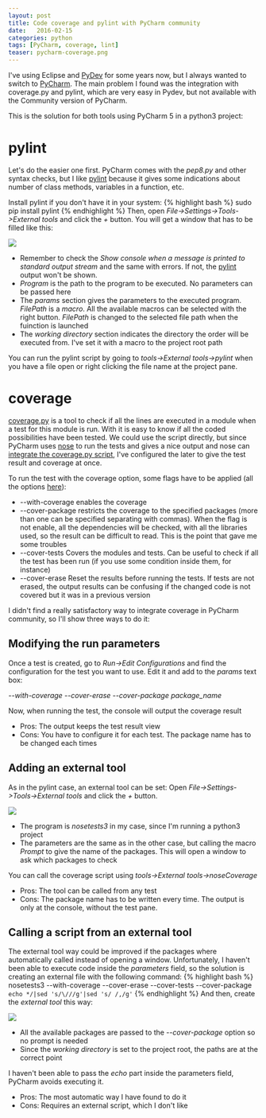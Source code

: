 ```yaml
---
layout: post
title: Code coverage and pylint with PyCharm community
date:   2016-02-15
categories: python
tags: [PyCharm, coverage, lint]
teaser: pycharm-coverage.png
---
```

I've using Eclipse and [PyDev][PyDev] for some years now, but I always wanted to switch to [PyCharm][PyCharm]. The main problem I found was the integration with coverage.py and pylint, which are very easy in Pydev, but not available with the Community version of PyCharm.

This is the solution for both tools using PyCharm 5 in a python3 project:

pylint
======
 Let's do the easier one first. PyCharm comes with the *pep8.py* and other syntax checks, but I like [pylint][pylint] because it gives some indications about number of class methods, variables in a function, etc.

 Install pylint if you don't have it in your system:
 {% highlight bash %}
 sudo pip install pylint
 {% endhighlight %}
Then, open *File->Settings->Tools->External tools* and click the *+* button. You will get a window that has to be filled like this:

<img src="{{ site.baseurl }}/images/python/pycharm-coverage/pylint.png"/>

* Remember to check the *Show console when a message is printed to standard output stream* and the same with errors. If not, the [pylint][pylint] output won't be shown.
* *Program* is the path to the program to be executed. No parameters can be passed here
* The *params* section gives the parameters to the executed program. *$FilePath$* is a *macro*. All the available macros can be selected with the right button. *$FilePath$* is changed to the selected file path when the fuinction is launched
* The *working directory* section indicates the directory the order will be executed from. I've set it with a macro to the project root path

You can run the pylint script by going to *tools->External tools->pylint* when you have a file open or right clicking the file name at the project pane.

coverage
========
[coverage.py][coverage.py] is a tool to check if all the lines are executed in a module when a test for this module is run. With it is easy to know if all the coded possibilities have been tested. We could use the script directly, but since PyCharm uses [nose][nose] to run the tests and gives a nice output and nose can [integrate the coverage.py script][nose coverage], I've configured the later to give the test result and coverage at once.

To run the test with the coverage option, some flags have to be applied (all the options [here][nose coverage]):

* --with-coverage enables the coverage
* --cover-package restricts the coverage to the specified packages (more than one can be specified separating with commas). When the flag is not enable, all the dependencies will be checked, with all the libraries used, so the result can be difficult to read. This is the point that gave me some troubles
* --cover-tests Covers the modules and tests. Can be useful to check if all the test has been run (if you use some condition inside them, for instance)
* --cover-erase Reset the results before running the tests. If tests are not erased, the output results can be confusing if the changed code is not covered but it was in a previous version

I didn't find a really satisfactory way to integrate coverage in PyCharm community, so I'll show three ways to do it:

Modifying the run parameters
----------------------------
Once a test is created, go to *Run->Edit Configurations* and find the configuration for the test you want to use. Edit it and add to the *params* text box:

*--with-coverage --cover-erase --cover-package package_name*

Now, when running the test, the console will output the coverage result

* Pros: The output keeps the test result view
* Cons: You have to configure it for each test. The package name has to be changed each times

Adding an external tool
-----------------------
As in the pylint case, an external tool can be set: Open *File->Settings->Tools->External tools* and click the *+* button.

<img src="{{ site.baseurl }}/images/python/pycharm-coverage/coverage1.png"/>

* The program is *nosetests3* in my case, since I'm running a python3 project
* The parameters are the same as in the other case, but calling the macro *$Prompt$* to give the name of the packages. This will open a window to ask which packages to check

You can call the coverage script using *tools->External tools->noseCoverage*

* Pros: The tool can be called from any test
* Cons: The package name has to be written every time. The output is only at the console, without the test pane.

Calling a script from an external tool
--------------------------------------
The external tool way could be improved if the packages where automatically called instead of opening a window. Unfortunately, I haven't been able to execute code inside the *parameters* field, so the solution is creating an external file with the following command:
{% highlight bash %}
nosetests3 --with-coverage --cover-erase --cover-tests --cover-package `echo */|sed 's/\///g'|sed 's/ /,/g'`
{% endhighlight %}
And then, create the *external tool* this way:

<img src="{{ site.baseurl }}/images/python/pycharm-coverage/coverage2.png"/>

* All the available packages are passed to the *--cover-package* option so no prompt is needed
* Since the *working directory* is set to the project root, the paths are at the correct point

I haven't been able to pass the *echo* part inside the parameters field, PyCharm avoids executing it.

* Pros: The most automatic way I have found to do it
* Cons: Requires an external script, which I don't like

[PyCharm]: https://www.jetbrains.com/pycharm/
[PyDev]: http://www.pydev.org/
[pylint]: https://www.pylint.org/
[coverage.py]: https://coverage.readthedocs.org/en/coverage-4.0.3/
[nose]: https://nose.readthedocs.org/en/latest/
[nose coverage]: http://nose.readthedocs.org/en/latest/plugins/cover.html
